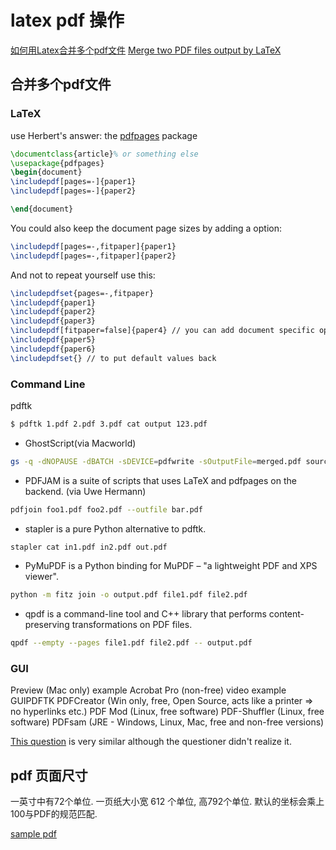 # latex pdf 操作

[如何用Latex合并多个pdf文件](https://blog.csdn.net/zimosangtian/article/details/102993430)
[Merge two PDF files output by LaTeX](https://tex.stackexchange.com/questions/8662/merge-two-pdf-files-output-by-latex)

## 合并多个pdf文件

### LaTeX

use Herbert's answer: the [pdfpages](http://ctan.org/pkg/pdfpages) package

```latex
\documentclass{article}% or something else
\usepackage{pdfpages}
\begin{document}
\includepdf[pages=-]{paper1}
\includepdf[pages=-]{paper2}

\end{document}
```

You could also keep the document page sizes by adding a option:

```latex
\includepdf[pages=-,fitpaper]{paper1}
\includepdf[pages=-,fitpaper]{paper2}
```

And not to repeat yourself use this:

```latex
\includepdfset{pages=-,fitpaper}
\includepdf{paper1}
\includepdf{paper2}
\includepdf{paper3}
\includepdf[fitpaper=false]{paper4} // you can add document specific options
\includepdf{paper5}
\includepdf{paper6}
\includepdfset{} // to put default values back
```

### Command Line

pdftk

```bash
$ pdftk 1.pdf 2.pdf 3.pdf cat output 123.pdf
```

+ GhostScript(via Macworld)

```bash
gs -q -dNOPAUSE -dBATCH -sDEVICE=pdfwrite -sOutputFile=merged.pdf source1.pdf source2.pdf source3.pdf etc.pdf
```

+ PDFJAM is a suite of scripts that uses LaTeX and pdfpages on the backend. (via Uwe Hermann)

```bash
pdfjoin foo1.pdf foo2.pdf --outfile bar.pdf
```

+ stapler is a pure Python alternative to pdftk.

```bash
stapler cat in1.pdf in2.pdf out.pdf
```

+ PyMuPDF is a Python binding for MuPDF – "a lightweight PDF and XPS viewer".

```bash
python -m fitz join -o output.pdf file1.pdf file2.pdf
```

+ qpdf is a command-line tool and C++ library that performs content-preserving transformations on PDF files.

```bash
qpdf --empty --pages file1.pdf file2.pdf -- output.pdf
```

### GUI

Preview (Mac only) example
Acrobat Pro (non-free) video example
GUIPDFTK
PDFCreator (Win only, free, Open Source, acts like a printer ⇒ no hyperlinks etc.)
PDF Mod (Linux, free software)
PDF-Shuffler (Linux, free software)
PDFsam (JRE - Windows, Linux, Mac, free and non-free versions)

[This question](https://tex.stackexchange.com/q/5842/1402) is very similar although the questioner didn't realize it.

## pdf 页面尺寸

一英寸中有72个单位.
一页纸大小宽 612 个单位, 高792个单位.
默认的坐标会乘上100与PDF的规范匹配.

[sample pdf](./sample.txt)

